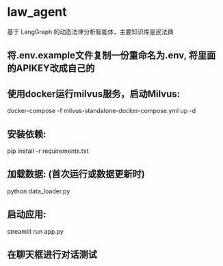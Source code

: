 # law_agent
基于 LangGraph 的动态法律分析智能体，主要知识库是民法典
## 将.env.example文件复制一份重命名为.env, 将里面的APIKEY改成自己的
## 使用docker运行milvus服务，启动Milvus:  
docker-compose -f milvus-standalone-docker-compose.yml up -d
## 安装依赖:
pip install -r requirements.txt
## 加载数据: (首次运行或数据更新时)
python data_loader.py
## 启动应用:
streamlit run app.py
## 在聊天框进行对话测试
